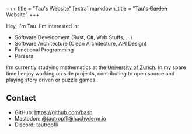 +++
title = "Tau's Website"
[extra]
markdown_title = "Tau's ~~Garden~~ Website"
+++

Hey, I'm Tau. I'm interested in:
* Software Development (Rust, C#, Web Stuffs, …)
* Software Architecture (Clean Architecture, API Design)
* Functional Programming
* Parsers

I'm currently studying mathematics at the [University of Zurich][UZH].
In my spare time I enjoy working on side projects, contributing to open source and playing
story driven or puzzle games.

## Contact
* GitHub: <https://github.com/bash>
* Mastodon: [@tautropfli@hachyderm.io](https://hachyderm.io/@tautropfli)
* Discord: tautropfli


[UZH]: https://www.uzh.ch/
